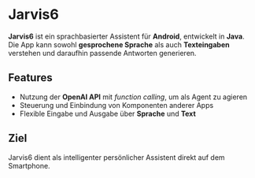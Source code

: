 # Jarvis6  

**Jarvis6** ist ein sprachbasierter Assistent für **Android**, entwickelt in **Java**.  
Die App kann sowohl **gesprochene Sprache** als auch **Texteingaben** verstehen und daraufhin passende Antworten generieren.  

## Features  
- Nutzung der **OpenAI API** mit *function calling*, um als Agent zu agieren  
- Steuerung und Einbindung von Komponenten anderer Apps  
- Flexible Eingabe und Ausgabe über **Sprache** und **Text**  

## Ziel  
Jarvis6 dient als intelligenter persönlicher Assistent direkt auf dem Smartphone.  

